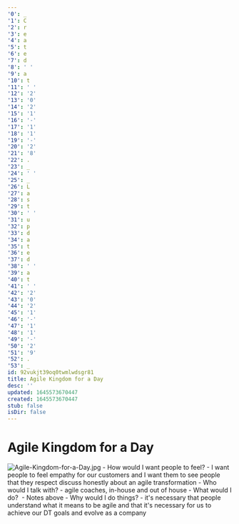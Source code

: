 ```yaml
---
'0': _
'1': C
'2': r
'3': e
'4': a
'5': t
'6': e
'7': d
'8': ' '
'9': a
'10': t
'11': ' '
'12': '2'
'13': '0'
'14': '2'
'15': '1'
'16': '-'
'17': '1'
'18': '1'
'19': '-'
'20': '2'
'21': '8'
'22': .
'23': _
'24': ' '
'25': _
'26': L
'27': a
'28': s
'29': t
'30': ' '
'31': u
'32': p
'33': d
'34': a
'35': t
'36': e
'37': d
'38': ' '
'39': a
'40': t
'41': ' '
'42': '2'
'43': '0'
'44': '2'
'45': '1'
'46': '-'
'47': '1'
'48': '1'
'49': '-'
'50': '2'
'51': '9'
'52': .
'53': _
id: 92vukjt39oq0twmlwdsgr81
title: Agile Kingdom for a Day
desc: ''
updated: 1645573670447
created: 1645573670447
stub: false
isDir: false
---
```


# Agile Kingdom for a Day


![Agile-Kingdom-for-a-Day.jpg](/assets/agile-kingdom-for-a-day-xr6y6afw2rvx.jpg)
\- How would I want people to feel? - I want people to feel empathy for our customers and I want them to see people that they respect discuss honestly about an agile transformation
\- Who would I talk with? - agile coaches, in-house and out of house
\- What would I do?  - Notes above
\- Why would I do things? - it's necessary that people understand what it means to be agile and that it's necessary for us to achieve our DT goals and evolve as a company

